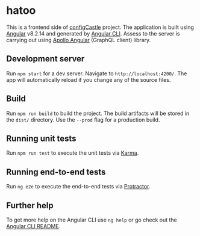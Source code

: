 # hatoo
This is a frontend side of [configCastle](https://configcastle-82569.firebaseapp.com) project. The application is built using [Angular](https://angular.io/) v8.2.14 and generated by [Angular CLI](https://cli.angular.io/). Assess to the server is carrying out using [Apollo Angular](https://www.apollographql.com/docs/angular/) (GraphQL client) library.

## Development server

Run `npm start` for a dev server. Navigate to `http://localhost:4200/`. The app will automatically reload if you change any of the source files.

## Build

Run `npm run build` to build the project. The build artifacts will be stored in the `dist/` directory. Use the `--prod` flag for a production build.

## Running unit tests

Run `npm run test` to execute the unit tests via [Karma](https://karma-runner.github.io).

## Running end-to-end tests

Run `ng e2e` to execute the end-to-end tests via [Protractor](http://www.protractortest.org/).

## Further help

To get more help on the Angular CLI use `ng help` or go check out the [Angular CLI README](https://github.com/angular/angular-cli/blob/master/README.md).
